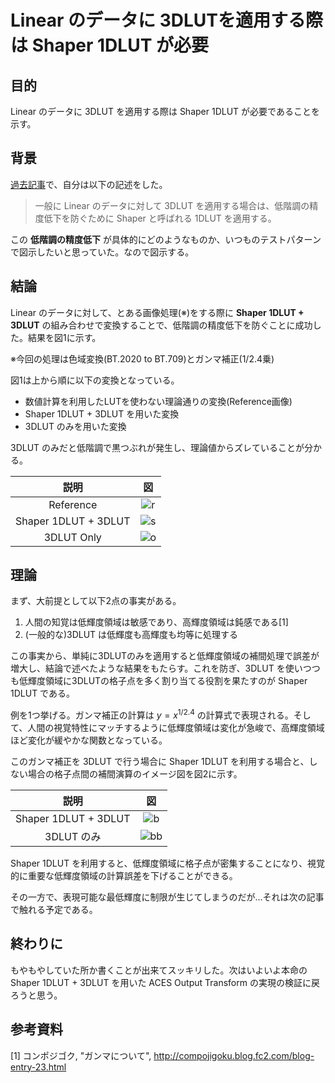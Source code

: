 # Linear のデータに 3DLUTを適用する際は Shaper 1DLUT が必要

## 目的

Linear のデータに 3DLUT を適用する際は Shaper 1DLUT が必要であることを示す。

## 背景

[過去記事](https://trev16.hatenablog.com/entry/2019/06/20/010121)で、自分は以下の記述をした。

> 一般に Linear のデータに対して 3DLUT を適用する場合は、低階調の精度低下を防ぐために Shaper と呼ばれる 1DLUT を適用する。

この **低階調の精度低下** が具体的にどのようなものか、いつものテストパターンで図示したいと思っていた。なので図示する。

## 結論

Linear のデータに対して、とある画像処理(※)をする際に **Shaper 1DLUT + 3DLUT** の組み合わせで変換することで、低階調の精度低下を防ぐことに成功した。結果を図1に示す。

※今回の処理は色域変換(BT.2020 to BT.709)とガンマ補正(1/2.4乗)

図1は上から順に以下の変換となっている。

* 数値計算を利用したLUTを使わない理論通りの変換(Reference画像)
* Shaper 1DLUT + 3DLUT を用いた変換
* 3DLUT のみを用いた変換

3DLUT のみだと低階調で黒つぶれが発生し、理論値からズレていることが分かる。

| 説明 | 図 |
|:---------:|:---------:|
| Reference |  ![r](./blog_img/formula_local.png) |
| Shaper 1DLUT + 3DLUT |  ![s](./blog_img/with_shaper_local.png) |
| 3DLUT Only |  ![o](./blog_img/without_shaper_local.png) |

## 理論

まず、大前提として以下2点の事実がある。

1. 人間の知覚は低輝度領域は敏感であり、高輝度領域は鈍感である[1]
2. (一般的な)3DLUT は低輝度も高輝度も均等に処理する

この事実から、単純に3DLUTのみを適用すると低輝度領域の補間処理で誤差が増大し、結論で述べたような結果をもたらす。これを防ぎ、3DLUT を使いつつも低輝度領域に3DLUTの格子点を多く割り当てる役割を果たすのが Shaper 1DLUT である。

例を1つ挙げる。ガンマ補正の計算は $y = x^{1/2.4}$ の計算式で表現される。そして、人間の視覚特性にマッチするように低輝度領域は変化が急峻で、高輝度領域ほど変化が緩やかな関数となっている。

このガンマ補正を 3DLUT で行う場合に Shaper 1DLUT を利用する場合と、しない場合の格子点間の補間演算のイメージ図を図2に示す。

| 説明 | 図 |
|:---------:|:---------:|
| Shaper 1DLUT + 3DLUT | ![b](./blog_img/graph_3dlut_w_shaper_1dlut.png)  |
| 3DLUT のみ | ![bb](./blog_img/graph_3dlut_only.png) |

Shaper 1DLUT を利用すると、低輝度領域に格子点が密集することになり、視覚的に重要な低輝度領域の計算誤差を下げることができる。

その一方で、表現可能な最低輝度に制限が生じてしまうのだが…それは次の記事で触れる予定である。

## 終わりに

もやもやしていた所か書くことが出来てスッキリした。次はいよいよ本命の Shaper 1DLUT + 3DLUT を用いた ACES Output Transform の実現の検証に戻ろうと思う。

## 参考資料

[1] コンポジゴク, "ガンマについて", http://compojigoku.blog.fc2.com/blog-entry-23.html
